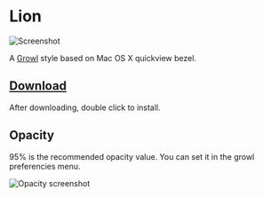  Lion
====
![Screenshot](http://aristidesfl.github.com/lion-growlstyle/images/screenshot.png)

A [Growl](http://growl.info/) style based on Mac OS X quickview bezel.

[Download](http://aristidesfl.github.com/lion-growlstyle/dmg/Lion-growlstyle-1.1.dmg)
--------
After downloading, double click to install.

Opacity
-------
95% is the recommended opacity value. You can set it in the growl preferencies menu.

![Opacity screenshot](http://aristidesfl.github.com/lion-growlstyle/images/opacity.png)
